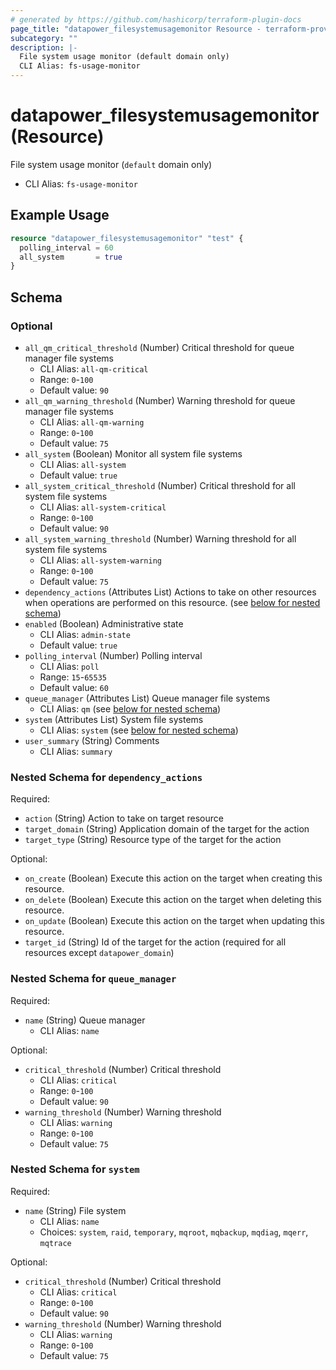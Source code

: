 ```yaml
---
# generated by https://github.com/hashicorp/terraform-plugin-docs
page_title: "datapower_filesystemusagemonitor Resource - terraform-provider-datapower"
subcategory: ""
description: |-
  File system usage monitor (default domain only)
  CLI Alias: fs-usage-monitor
---
```


# datapower_filesystemusagemonitor (Resource)

File system usage monitor (`default` domain only)
  - CLI Alias: `fs-usage-monitor`

## Example Usage

```terraform
resource "datapower_filesystemusagemonitor" "test" {
  polling_interval = 60
  all_system       = true
}
```

<!-- schema generated by tfplugindocs -->
## Schema

### Optional

- `all_qm_critical_threshold` (Number) Critical threshold for queue manager file systems
  - CLI Alias: `all-qm-critical`
  - Range: `0`-`100`
  - Default value: `90`
- `all_qm_warning_threshold` (Number) Warning threshold for queue manager file systems
  - CLI Alias: `all-qm-warning`
  - Range: `0`-`100`
  - Default value: `75`
- `all_system` (Boolean) Monitor all system file systems
  - CLI Alias: `all-system`
  - Default value: `true`
- `all_system_critical_threshold` (Number) Critical threshold for all system file systems
  - CLI Alias: `all-system-critical`
  - Range: `0`-`100`
  - Default value: `90`
- `all_system_warning_threshold` (Number) Warning threshold for all system file systems
  - CLI Alias: `all-system-warning`
  - Range: `0`-`100`
  - Default value: `75`
- `dependency_actions` (Attributes List) Actions to take on other resources when operations are performed on this resource. (see [below for nested schema](#nestedatt--dependency_actions))
- `enabled` (Boolean) Administrative state
  - CLI Alias: `admin-state`
  - Default value: `true`
- `polling_interval` (Number) Polling interval
  - CLI Alias: `poll`
  - Range: `15`-`65535`
  - Default value: `60`
- `queue_manager` (Attributes List) Queue manager file systems
  - CLI Alias: `qm` (see [below for nested schema](#nestedatt--queue_manager))
- `system` (Attributes List) System file systems
  - CLI Alias: `system` (see [below for nested schema](#nestedatt--system))
- `user_summary` (String) Comments
  - CLI Alias: `summary`

<a id="nestedatt--dependency_actions"></a>
### Nested Schema for `dependency_actions`

Required:

- `action` (String) Action to take on target resource
- `target_domain` (String) Application domain of the target for the action
- `target_type` (String) Resource type of the target for the action

Optional:

- `on_create` (Boolean) Execute this action on the target when creating this resource.
- `on_delete` (Boolean) Execute this action on the target when deleting this resource.
- `on_update` (Boolean) Execute this action on the target when updating this resource.
- `target_id` (String) Id of the target for the action (required for all resources except `datapower_domain`)


<a id="nestedatt--queue_manager"></a>
### Nested Schema for `queue_manager`

Required:

- `name` (String) Queue manager
  - CLI Alias: `name`

Optional:

- `critical_threshold` (Number) Critical threshold
  - CLI Alias: `critical`
  - Range: `0`-`100`
  - Default value: `90`
- `warning_threshold` (Number) Warning threshold
  - CLI Alias: `warning`
  - Range: `0`-`100`
  - Default value: `75`


<a id="nestedatt--system"></a>
### Nested Schema for `system`

Required:

- `name` (String) File system
  - CLI Alias: `name`
  - Choices: `system`, `raid`, `temporary`, `mqroot`, `mqbackup`, `mqdiag`, `mqerr`, `mqtrace`

Optional:

- `critical_threshold` (Number) Critical threshold
  - CLI Alias: `critical`
  - Range: `0`-`100`
  - Default value: `90`
- `warning_threshold` (Number) Warning threshold
  - CLI Alias: `warning`
  - Range: `0`-`100`
  - Default value: `75`

